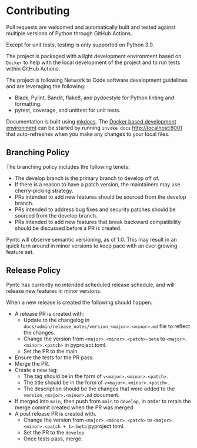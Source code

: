 # Contributing

Pull requests are welcomed and automatically built and tested against multiple versions of Python through GitHub Actions. 

Except for unit tests, testing is only supported on Python 3.9.

The project is packaged with a light development environment based on `Docker` to help with the local development of the project and to run tests within  GitHub Actions.

The project is following Network to Code software development guidelines and are leveraging the following:

- Black, Pylint, Bandit, flake8, and pydocstyle for Python linting and formatting.
- pytest, coverage, and unittest for unit tests.

Documentation is built using [mkdocs](https://www.mkdocs.org/). The [Docker based development environment](dev_environment.md#docker-development-environment) can be started by running `invoke docs` [http://localhost:8001](http://localhost:8001) that auto-refreshes when you make any changes to your local files.

## Branching Policy

The branching policy includes the following tenets:

- The develop branch is the primary branch to develop off of.
- If there is a reason to have a patch version, the maintainers may use cherry-picking strategy.
- PRs intended to add new features should be sourced from the develop branch.
- PRs intended to address bug fixes and security patches should be sourced from the develop branch.
- PRs intended to add new features that break backward compatibility should be discussed before a PR is created.

Pyntc will observe semantic versioning, as of 1.0. This may result in an quick turn around in minor versions to keep pace with an ever growing feature set.

## Release Policy

Pyntc has currently no intended scheduled release schedule, and will release new features in minor versions.

When a new release is created the following should happen.

- A release PR is created with:
    - Update to the changelog in `docs/admin/release_notes/version_<major>.<minor>.md` file to reflect the changes.
    - Change the version from `<major>.<minor>.<patch>-beta` to `<major>.<minor>.<patch>` in pyproject.toml.
    - Set the PR to the main
- Ensure the tests for the PR pass.
- Merge the PR.
- Create a new tag:
    - The tag should be in the form of `v<major>.<minor>.<patch>`.
    - The title should be in the form of `v<major>.<minor>.<patch>`.
    - The description should be the changes that were added to the `version_<major>.<minor>.md` document.
- If merged into `main`, then push from `main` to `develop`, in order to retain the merge commit created when the PR was merged
- A post release PR is created with.
    - Change the version from `<major>.<minor>.<patch>` to `<major>.<minor>.<patch + 1>-beta` pyproject.toml.
    - Set the PR to the `develop`.
    - Once tests pass, merge.